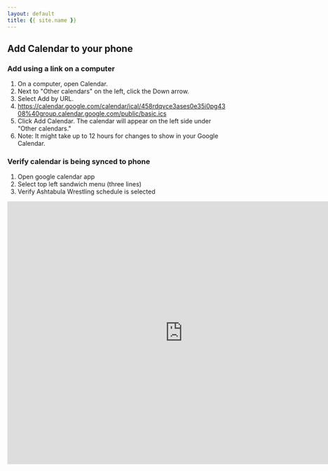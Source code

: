 ```yaml
---
layout: default
title: {{ site.name }}
---
```


## Add Calendar to your phone

### Add using a link on a computer

1. On a computer, open Calendar.
2. Next to "Other calendars" on the left, click the Down arrow.
3. Select Add by URL.
4. https://calendar.google.com/calendar/ical/458rdqvce3ases0e35i0pg4308%40group.calendar.google.com/public/basic.ics
5. Click Add Calendar. The calendar will appear on the left side under "Other calendars."
6. Note: It might take up to 12 hours for changes to show in your Google Calendar.

### Verify calendar is being synced to phone

1. Open google calendar app
2. Select top left sandwich menu (three lines)
3. Verify Ashtabula Wrestling schedule is selected

<iframe src="https://calendar.google.com/calendar/b/3/embed?height=600&amp;wkst=1&amp;bgcolor=%23ffffff&amp;ctz=America%2FNew_York&amp;src=NDU4cmRxdmNlM2FzZXMwZTM1aTBwZzQzMDhAZ3JvdXAuY2FsZW5kYXIuZ29vZ2xlLmNvbQ&amp;color=%23AD1457&amp;showTitle=0&amp;showTabs=0&amp;showCalendars=0&amp;showTz=0" style="border-width:0" width="800" height="600" frameborder="0" scrolling="no"></iframe>